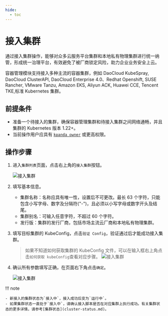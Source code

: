 ```yaml
---
hide:
  - toc
---
```


# 接入集群

通过接入集群操作，能够对众多云服务平台集群和本地私有物理集群进行统一纳管，形成统一治理平台，有效避免了被厂商锁定风险，助力企业业务安全上云。

容器管理模块支持接入多种主流的容器集群，例如 DaoCloud KubeSpray, DaoCloud ClusterAPI, DaoCloud Enterprise 4.0、Redhat Openshift, SUSE Rancher, VMware Tanzu, Amazon EKS, Aliyun ACK, Huawei CCE, Tencent TKE,标准 Kubernetes 集群。

## 前提条件

- 准备一个待接入的集群，确保容器管理集群和待接入集群之间网络通畅，并且集群的 Kubernetes 版本 1.22+。
- 当前操作用户应具有 [`kpanda owner`](../permissions/permission-brief.md) 或更高权限。

## 操作步骤

1. 进入`集群列表`页面，点击右上角的`接入集群`按钮。

    ![接入集群](https://docs.daocloud.io/daocloud-docs-images/docs/kpanda/images/join001.png)

2. 填写基本信息。

    - 集群名称：名称应具有唯一性，设置后不可更改。最长 63 个字符，只能包含小写字母、数字及分隔符("-")，且必须以小写字母或数字开头及结尾。
    - 集群别名：可输入任意字符，不超过 60 个字符。
    - 发行版：集群的发行厂商，包括市场主流云厂商和本地私有物理集群。

3. 填写目标集群的 KubeConfig，点击`验证 Config`，验证通过后才能成功接入集群。

    > 如果不知道如何获取集群的 KubeConfig 文件，可以在输入框右上角点击`如何获取 kubeConfig`查看对应步骤。
    ![接入集群](https://docs.daocloud.io/daocloud-docs-images/docs/kpanda/images/join003.png)

4. 确认所有参数填写正确，在页面右下角点击`确定`。

    ![接入集群](https://docs.daocloud.io/daocloud-docs-images/docs/kpanda/images/join002.png)

!!! note

    - 新接入的集群状态为`接入中`，接入成功后变为`运行中`。
    - 如果集群状态一直处于`接入中`，请确认接入脚本是否在对应集群上执行成功。有关集群状态的更多详情，请参考[集群状态](cluster-status.md)。
